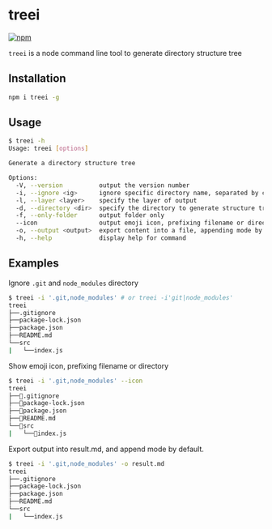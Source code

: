 # treei

[![npm](https://img.shields.io/npm/v/treei)](https://www.npmjs.com/package/treei)

`treei` is a node command line tool to generate directory structure tree

## Installation

```bash
npm i treei -g
```

## Usage

```bash
$ treei -h
Usage: treei [options]

Generate a directory structure tree

Options:
  -V, --version          output the version number
  -i, --ignore <ig>      ignore specific directory name, separated by comma or '|'  
  -l, --layer <layer>    specify the layer of output
  -d, --directory <dir>  specify the directory to generate structure tree
  -f, --only-folder      output folder only
  --icon                 output emoji icon, prefixing filename or directory
  -o, --output <output>  export content into a file, appending mode by default      
  -h, --help             display help for command
```

## Examples

Ignore `.git` and `node_modules` directory

```bash
$ treei -i '.git,node_modules' # or treei -i'git|node_modules'
treei
├──.gitignore
├──package-lock.json
├──package.json
├──README.md
└──src
|   └──index.js
```

Show emoji icon, prefixing filename or directory

```bash
$ treei -i '.git,node_modules' --icon
treei
├──📄.gitignore
├──📄package-lock.json
├──📄package.json
├──📄README.md
└──📁src
|   └──📄index.js
```

Export output into result.md, and append mode by default.

```bash
$ treei -i '.git,node_modules' -o result.md
treei
├──.gitignore
├──package-lock.json
├──package.json
├──README.md
└──src
|   └──index.js
```
